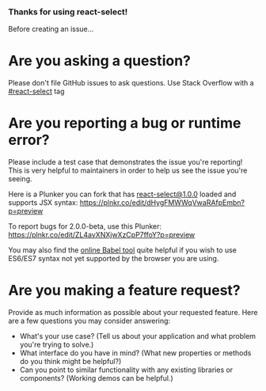 ### Thanks for using react-select!

Before creating an issue...

# Are you asking a question?
Please don't file GitHub issues to ask questions. Use Stack Overflow with a [#react-select](http://stackoverflow.com/questions/tagged/react-select) tag


# Are you reporting a bug or runtime error?
Please include a test case that demonstrates the issue you're reporting!
This is very helpful to maintainers in order to help us see the issue you're seeing.

Here is a Plunker you can fork that has react-select@1.0.0 loaded and supports JSX syntax:
https://plnkr.co/edit/dHygFMWWqVwaRAfpEmbn?p=preview

To report bugs for 2.0.0-beta, use this Plunker: https://plnkr.co/edit/ZL4avXNXjwXzCpP7ffoY?p=preview

You may also find the [online Babel tool](https://babeljs.io/repl/) quite helpful if you wish to use ES6/ES7 syntax not yet supported by the browser you are using.


# Are you making a feature request?
Provide as much information as possible about your requested feature. Here are a few questions you may consider answering:

*   What's your use case? (Tell us about your application and what problem you're trying to solve.)
*   What interface do you have in mind? (What new properties or methods do you think might be helpful?)
*   Can you point to similar functionality with any existing libraries or components? (Working demos can be helpful.)
